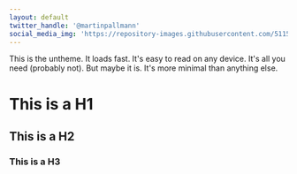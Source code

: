 ```yaml
---
layout: default
twitter_handle: '@martinpallmann'
social_media_img: 'https://repository-images.githubusercontent.com/511579773/fe79024d-59b1-4009-a355-4c225a1108aa'
---
```


This is the untheme. It loads fast. 
It's easy to read on any device. 
It's all you need (probably not). But maybe it is.
It's more minimal than anything else.

# This is a H1

## This is a H2

### This is a H3
